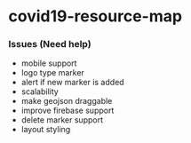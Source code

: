 # covid19-resource-map

### Issues (Need help)
* mobile support
* logo type marker
* alert if new marker is added
* scalability
* make geojson draggable
* improve firebase support
* delete marker support
* layout styling
